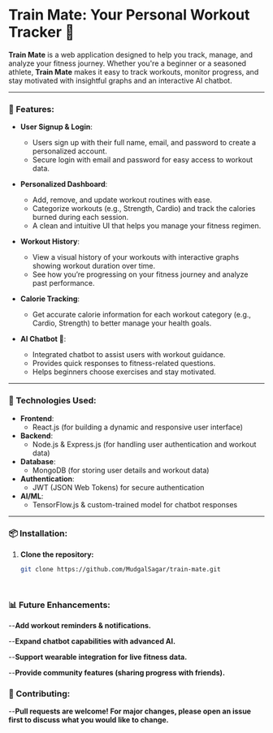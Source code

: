 # Train Mate: Your Personal Workout Tracker 💪

**Train Mate** is a web application designed to help you track, manage, and analyze your fitness journey. Whether you're a beginner or a seasoned athlete, **Train Mate** makes it easy to track workouts, monitor progress, and stay motivated with insightful graphs and an interactive AI chatbot.

---

### 🚀 Features:
- **User Signup & Login**: 
  - Users sign up with their full name, email, and password to create a personalized account. 
  - Secure login with email and password for easy access to workout data.

- **Personalized Dashboard**: 
  - Add, remove, and update workout routines with ease.
  - Categorize workouts (e.g., Strength, Cardio) and track the calories burned during each session.
  - A clean and intuitive UI that helps you manage your fitness regimen.

- **Workout History**:
  - View a visual history of your workouts with interactive graphs showing workout duration over time.
  - See how you’re progressing on your fitness journey and analyze past performance.

- **Calorie Tracking**: 
  - Get accurate calorie information for each workout category (e.g., Cardio, Strength) to better manage your health goals.

- **AI Chatbot 🤖**:
  - Integrated chatbot to assist users with workout guidance.
  - Provides quick responses to fitness-related questions.
  - Helps beginners choose exercises and stay motivated.

---

### 🔧 Technologies Used:
- **Frontend**: 
  - React.js (for building a dynamic and responsive user interface)
- **Backend**: 
  - Node.js & Express.js (for handling user authentication and workout data)
- **Database**: 
  - MongoDB (for storing user details and workout data)
- **Authentication**: 
  - JWT (JSON Web Tokens) for secure authentication
- **AI/ML**: 
  - TensorFlow.js & custom-trained model for chatbot responses

---

### 📦 Installation:

1. **Clone the repository:**
   ```bash
   git clone https://github.com/MudgalSagar/train-mate.git




### 📊 Future Enhancements:
--**Add workout reminders & notifications.**

--**Expand chatbot capabilities with advanced AI.**

--**Support wearable integration for live fitness data.**

--**Provide community features (sharing progress with friends).**

### 🙌 Contributing:
--**Pull requests are welcome! For major changes, please open an issue first to discuss what you would like to change.**

